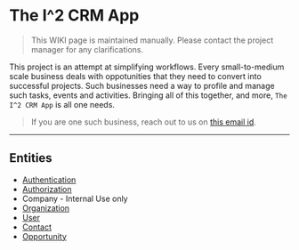 # The I^2 CRM App
> This WIKI page is maintained manually. Please contact the project manager for any clarifications.

This project is an attempt at simplifying workflows. Every small-to-medium scale business deals with oppotunities that they need to convert into successful projects. Such businesses need a way to profile and manage such tasks, events and activities. Bringing all of this together, and more, `The I^2 CRM App` is all one needs.

> If you are one such business, reach out to us on [this email id](mailto:jayash1819@gmail.com).

---

## Entities

* [Authentication](./authentication/index.md)  
* [Authorization](./authorization/index.md)  
* Company - Internal Use only
* [Organization](./organization/index.md)  
* [User](./users/index.md)
* [Contact](./contact/index.md)
* [Opportunity](./opportunity/index.md)  
